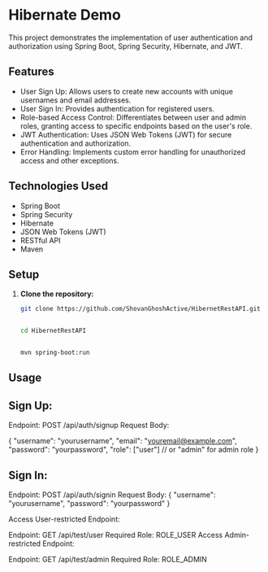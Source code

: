 # Hibernate Demo

This project demonstrates the implementation of user authentication and authorization using Spring Boot, Spring Security, Hibernate, and JWT.

## Features

- User Sign Up: Allows users to create new accounts with unique usernames and email addresses.
- User Sign In: Provides authentication for registered users.
- Role-based Access Control: Differentiates between user and admin roles, granting access to specific endpoints based on the user's role.
- JWT Authentication: Uses JSON Web Tokens (JWT) for secure authentication and authorization.
- Error Handling: Implements custom error handling for unauthorized access and other exceptions.

## Technologies Used

- Spring Boot
- Spring Security
- Hibernate
- JSON Web Tokens (JWT)
- RESTful API
- Maven

## Setup

1. **Clone the repository:**

   ```bash
   git clone https://github.com/ShovanGhoshActive/HibernetRestAPI.git

   
   cd HibernetRestAPI
   
   
   mvn spring-boot:run
   
## Usage
   
##  Sign Up:

  Endpoint: POST /api/auth/signup
  Request Body:

   {
  "username": "yourusername",
  "email": "youremail@example.com",
  "password": "yourpassword",
  "role": ["user"] // or "admin" for admin role
   }
   
##  Sign In:

  Endpoint: POST /api/auth/signin
  Request Body:
   {
  "username": "yourusername",
  "password": "yourpassword"
   }
   
   Access User-restricted Endpoint:

  Endpoint: GET /api/test/user
  Required Role: ROLE_USER
  Access Admin-restricted Endpoint:

  Endpoint: GET /api/test/admin
  Required Role: ROLE_ADMIN
   
   